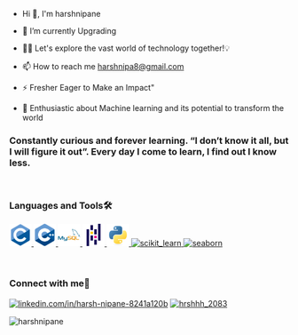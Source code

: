 
- Hi 👋, I'm harshnipane

- 🌱 I’m currently Upgrading

- 👨‍💻 Let's explore the vast world of technology together!💡

- 📫 How to reach me harshnipa8@gmail.com

- ⚡ Fresher Eager to Make an Impact"

- 🤖 Enthusiastic about Machine learning and its potential to transform the world

<h3>Constantly curious and forever learning. “I don’t know it all, but I will figure it out”. Every day I come to learn, I find out I know less.</h3>


<br>



<h3 align="left">Languages and Tools🛠️</h3>
<p align="left"> <a href="https://www.cprogramming.com/" target="_blank" rel="noreferrer"> <img src="https://raw.githubusercontent.com/devicons/devicon/master/icons/c/c-original.svg" alt="c" width="40" height="40"/> </a> <a href="https://www.w3schools.com/cpp/" target="_blank" rel="noreferrer"> <img src="https://raw.githubusercontent.com/devicons/devicon/master/icons/cplusplus/cplusplus-original.svg" alt="cplusplus" width="40" height="40"/> </a> <a href="https://www.mysql.com/" target="_blank" rel="noreferrer"> <img src="https://raw.githubusercontent.com/devicons/devicon/master/icons/mysql/mysql-original-wordmark.svg" alt="mysql" width="40" height="40"/> </a> <a href="https://pandas.pydata.org/" target="_blank" rel="noreferrer"> <img src="https://raw.githubusercontent.com/devicons/devicon/2ae2a900d2f041da66e950e4d48052658d850630/icons/pandas/pandas-original.svg" alt="pandas" width="40" height="40"/> </a> <a href="https://www.python.org" target="_blank" rel="noreferrer"> <img src="https://raw.githubusercontent.com/devicons/devicon/master/icons/python/python-original.svg" alt="python" width="40" height="40"/> </a> <a href="https://scikit-learn.org/" target="_blank" rel="noreferrer"> <img src="https://upload.wikimedia.org/wikipedia/commons/0/05/Scikit_learn_logo_small.svg" alt="scikit_learn" width="40" height="40"/> </a> <a href="https://seaborn.pydata.org/" target="_blank" rel="noreferrer"> <img src="https://seaborn.pydata.org/_images/logo-mark-lightbg.svg" alt="seaborn" width="40" height="40"/> </a> </p>
<br>


<h3 align="left">Connect with me🤝</h3>

<p align="left">
<a href="https://linkedin.com/in/linkedin.com/in/harsh-nipane-8241a120b" target="blank"><img align="center" src="https://raw.githubusercontent.com/rahuldkjain/github-profile-readme-generator/master/src/images/icons/Social/linked-in-alt.svg" alt="linkedin.com/in/harsh-nipane-8241a120b" height="30" width="40" /></a>
<a href="https://instagram.com/hrshhh_2083" target="blank"><img align="center" src="https://raw.githubusercontent.com/rahuldkjain/github-profile-readme-generator/master/src/images/icons/Social/instagram.svg" alt="hrshhh_2083" height="30" width="40" /></a>
</p>

<p><img align="center" src="https://github-readme-streak-stats.herokuapp.com/?user=harshnipane&" alt="harshnipane" /></p>

